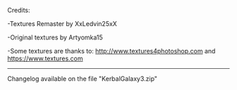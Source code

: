 Credits:

-Textures Remaster by XxLedvin25xX

-Original textures by Artyomka15

-Some textures are thanks to: http://www.textures4photoshop.com and https://www.textures.com

-----------------------------------

Changelog available on the file "KerbalGalaxy3.zip"